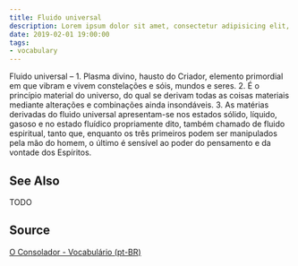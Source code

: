 ```yaml
---
title: Fluido universal
description: Lorem ipsum dolor sit amet, consectetur adipisicing elit, sed do eiusmod tempor incididunt ut labore et dolore magna aliqua.  TODO
date: 2019-02-01 19:00:00
tags:
- vocabulary
---
```


Fluido universal – 1. Plasma divino, hausto do Criador, elemento primordial em que vibram e vivem constelações e sóis, mundos e seres. 2. É o princípio material do universo, do qual se derivam todas as coisas materiais mediante alterações e combinações ainda insondáveis. 3. As matérias derivadas do fluido universal apresentam-se nos estados sólido, líquido, gasoso e no estado fluídico propriamente dito, também chamado de fluido espiritual, tanto que, enquanto os três primeiros podem ser manipulados pela mão do homem, o último é sensível ao poder do pensamento e da vontade dos Espíritos.

## See Also
TODO

## Source
[O Consolador - Vocabulário (pt-BR)](http://www.oconsolador.com.br/linkfixo/vocabulario/principal.html)


